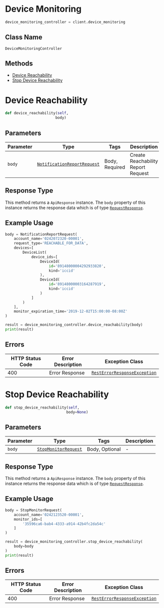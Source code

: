 # Device Monitoring

```python
device_monitoring_controller = client.device_monitoring
```

## Class Name

`DeviceMonitoringController`

## Methods

* [Device Reachability](../../doc/controllers/device-monitoring.md#device-reachability)
* [Stop Device Reachability](../../doc/controllers/device-monitoring.md#stop-device-reachability)


# Device Reachability

```python
def device_reachability(self,
                       body)
```

## Parameters

| Parameter | Type | Tags | Description |
|  --- | --- | --- | --- |
| `body` | [`NotificationReportRequest`](../../doc/models/notification-report-request.md) | Body, Required | Create Reachability Report Request |

## Response Type

This method returns a `ApiResponse` instance. The `body` property of this instance returns the response data which is of type [`RequestResponse`](../../doc/models/request-response.md).

## Example Usage

```python
body = NotificationReportRequest(
    account_name='0242072320-00001',
    request_type='REACHABLE_FOR_DATA',
    devices=[
        DeviceList(
            device_ids=[
                DeviceId(
                    id='89148000004292933820',
                    kind='iccid'
                ),
                DeviceId(
                    id='89148000003164287919',
                    kind='iccid'
                )
            ]
        )
    ],
    monitor_expiration_time='2019-12-02T15:00:00-08:00Z'
)

result = device_monitoring_controller.device_reachability(body)
print(result)
```

## Errors

| HTTP Status Code | Error Description | Exception Class |
|  --- | --- | --- |
| 400 | Error Response | [`RestErrorResponseException`](../../doc/models/rest-error-response-exception.md) |


# Stop Device Reachability

```python
def stop_device_reachability(self,
                            body=None)
```

## Parameters

| Parameter | Type | Tags | Description |
|  --- | --- | --- | --- |
| `body` | [`StopMonitorRequest`](../../doc/models/stop-monitor-request.md) | Body, Optional | - |

## Response Type

This method returns a `ApiResponse` instance. The `body` property of this instance returns the response data which is of type [`RequestResponse`](../../doc/models/request-response.md).

## Example Usage

```python
body = StopMonitorRequest(
    account_name='0242123520-00001',
    monitor_ids=[
        '35596ca6-bab4-4333-a914-42b4fc2da54c'
    ]
)

result = device_monitoring_controller.stop_device_reachability(
    body=body
)
print(result)
```

## Errors

| HTTP Status Code | Error Description | Exception Class |
|  --- | --- | --- |
| 400 | Error Response | [`RestErrorResponseException`](../../doc/models/rest-error-response-exception.md) |

